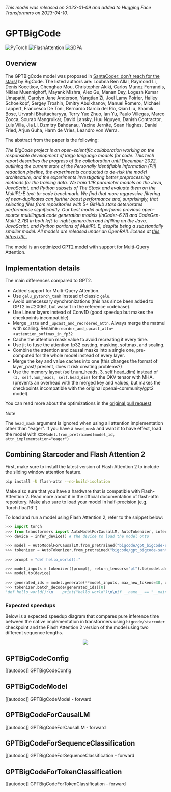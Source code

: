 <!--Copyright 2023 The HuggingFace Team. All rights reserved.

Licensed under the Apache License, Version 2.0 (the "License"); you may not use this file except in compliance with
the License. You may obtain a copy of the License at

http://www.apache.org/licenses/LICENSE-2.0

Unless required by applicable law or agreed to in writing, software distributed under the License is distributed on
an "AS IS" BASIS, WITHOUT WARRANTIES OR CONDITIONS OF ANY KIND, either express or implied. See the License for the
specific language governing permissions and limitations under the License.

⚠️ Note that this file is in Markdown but contain specific syntax for our doc-builder (similar to MDX) that may not be
rendered properly in your Markdown viewer.

-->
*This model was released on 2023-01-09 and added to Hugging Face Transformers on 2023-04-10.*

# GPTBigCode

<div class="flex flex-wrap space-x-1">
<img alt="PyTorch" src="https://img.shields.io/badge/PyTorch-DE3412?style=flat&logo=pytorch&logoColor=white">
<img alt="FlashAttention" src="https://img.shields.io/badge/%E2%9A%A1%EF%B8%8E%20FlashAttention-eae0c8?style=flat">
<img alt="SDPA" src="https://img.shields.io/badge/SDPA-DE3412?style=flat&logo=pytorch&logoColor=white">
</div>

## Overview

The GPTBigCode model was proposed in [SantaCoder: don't reach for the stars!](https://huggingface.co/papers/2301.03988) by BigCode. The listed authors are: Loubna Ben Allal, Raymond Li, Denis Kocetkov, Chenghao Mou, Christopher Akiki, Carlos Munoz Ferrandis, Niklas Muennighoff, Mayank Mishra, Alex Gu, Manan Dey, Logesh Kumar Umapathi, Carolyn Jane Anderson, Yangtian Zi, Joel Lamy Poirier, Hailey Schoelkopf, Sergey Troshin, Dmitry Abulkhanov, Manuel Romero, Michael Lappert, Francesco De Toni, Bernardo García del Río, Qian Liu, Shamik Bose, Urvashi Bhattacharyya, Terry Yue Zhuo, Ian Yu, Paulo Villegas, Marco Zocca, Sourab Mangrulkar, David Lansky, Huu Nguyen, Danish Contractor, Luis Villa, Jia Li, Dzmitry Bahdanau, Yacine Jernite, Sean Hughes, Daniel Fried, Arjun Guha, Harm de Vries, Leandro von Werra.

The abstract from the paper is the following:

*The BigCode project is an open-scientific collaboration working on the responsible development of large language models for code. This tech report describes the progress of the collaboration until December 2022, outlining the current state of the Personally Identifiable Information (PII) redaction pipeline, the experiments conducted to de-risk the model architecture, and the experiments investigating better preprocessing methods for the training data. We train 1.1B parameter models on the Java, JavaScript, and Python subsets of The Stack and evaluate them on the MultiPL-E text-to-code benchmark. We find that more aggressive filtering of near-duplicates can further boost performance and, surprisingly, that selecting files from repositories with 5+ GitHub stars deteriorates performance significantly. Our best model outperforms previous open-source multilingual code generation models (InCoder-6.7B and CodeGen-Multi-2.7B) in both left-to-right generation and infilling on the Java, JavaScript, and Python portions of MultiPL-E, despite being a substantially smaller model. All models are released under an OpenRAIL license at [this https URL.](https://huggingface.co/bigcode)*

The model is an optimized [GPT2 model](https://huggingface.co/docs/transformers/model_doc/gpt2) with support for Multi-Query Attention.

## Implementation details

The main differences compared to GPT2.

- Added support for Multi-Query Attention.
- Use `gelu_pytorch_tanh` instead of classic `gelu`.
- Avoid unnecessary synchronizations (this has since been added to GPT2 in #20061, but wasn't in the reference codebase).
- Use Linear layers instead of Conv1D (good speedup but makes the checkpoints incompatible).
- Merge `_attn` and `_upcast_and_reordered_attn`. Always merge the matmul with scaling. Rename `reorder_and_upcast_attn`->`attention_softmax_in_fp32`
- Cache the attention mask value to avoid recreating it every time.
- Use jit to fuse the attention fp32 casting, masking, softmax, and scaling.
- Combine the attention and causal masks into a single one, pre-computed for the whole model instead of every layer.
- Merge the key and value caches into one (this changes the format of layer_past/ present, does it risk creating problems?)
- Use the memory layout (self.num_heads, 3, self.head_dim) instead of `(3, self.num_heads, self.head_dim)` for the QKV tensor with MHA. (prevents an overhead with the merged key and values, but makes the checkpoints incompatible with the original openai-community/gpt2 model).

You can read more about the optimizations in the [original pull request](https://github.com/huggingface/transformers/pull/22575)

> [!NOTE]
> The `head_mask` argument is ignored when using all attention implementation other than "eager". If you have a `head_mask` and want it to have effect, load the model with `XXXModel.from_pretrained(model_id, attn_implementation="eager")`

## Combining Starcoder and Flash Attention 2

First, make sure to install the latest version of Flash Attention 2 to include the sliding window attention feature.

```bash
pip install -U flash-attn --no-build-isolation
```

Make also sure that you have a hardware that is compatible with Flash-Attention 2. Read more about it in the official documentation of flash-attn repository. Make also sure to load your model in half-precision (e.g. `torch.float16``)

To load and run a model using Flash Attention 2, refer to the snippet below:

```python
>>> import torch
>>> from transformers import AutoModelForCausalLM, AutoTokenizer, infer_device
>>> device = infer_device() # the device to load the model onto

>>> model = AutoModelForCausalLM.from_pretrained("bigcode/gpt_bigcode-santacoder", dtype=torch.float16, attn_implementation="flash_attention_2")
>>> tokenizer = AutoTokenizer.from_pretrained("bigcode/gpt_bigcode-santacoder")

>>> prompt = "def hello_world():"

>>> model_inputs = tokenizer([prompt], return_tensors="pt").to(model.device)
>>> model.to(device)

>>> generated_ids = model.generate(**model_inputs, max_new_tokens=30, do_sample=False)
>>> tokenizer.batch_decode(generated_ids)[0]
'def hello_world():\n    print("hello world")\n\nif __name__ == "__main__":\n    print("hello world")\n<|endoftext|>'
```

### Expected speedups

Below is a expected speedup diagram that compares pure inference time between the native implementation in transformers using `bigcode/starcoder` checkpoint and the Flash Attention 2 version of the model using two different sequence lengths.

<div style="text-align: center">
<img src="https://huggingface.co/datasets/ybelkada/documentation-images/resolve/main/starcoder-speedup.png">
</div>

## GPTBigCodeConfig

[[autodoc]] GPTBigCodeConfig

## GPTBigCodeModel

[[autodoc]] GPTBigCodeModel
    - forward

## GPTBigCodeForCausalLM

[[autodoc]] GPTBigCodeForCausalLM
    - forward

## GPTBigCodeForSequenceClassification

[[autodoc]] GPTBigCodeForSequenceClassification
    - forward

## GPTBigCodeForTokenClassification

[[autodoc]] GPTBigCodeForTokenClassification
    - forward
